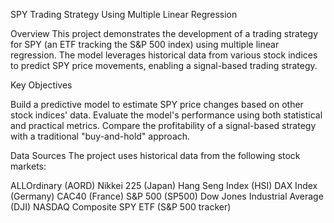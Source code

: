 SPY Trading Strategy Using Multiple Linear Regression

Overview
This project demonstrates the development of a trading strategy for SPY (an ETF tracking the S&P 500 index) using multiple linear regression. The model leverages historical data from various stock indices to predict SPY price movements, enabling a signal-based trading strategy.

Key Objectives

Build a predictive model to estimate SPY price changes based on other stock indices' data.
Evaluate the model's performance using both statistical and practical metrics.
Compare the profitability of a signal-based strategy with a traditional "buy-and-hold" approach.

Data Sources
The project uses historical data from the following stock markets:

ALLOrdinary (AORD)
Nikkei 225 (Japan)
Hang Seng Index (HSI)
DAX Index (Germany)
CAC40 (France)
S&P 500 (SP500)
Dow Jones Industrial Average (DJI)
NASDAQ Composite
SPY ETF (S&P 500 tracker)


